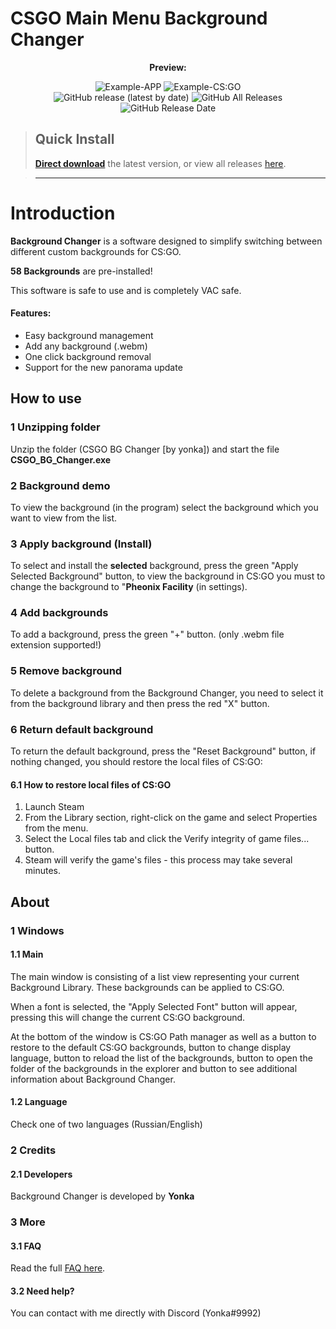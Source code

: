 # CSGO Main Menu Background Changer
<p align=center style><b>Preview:</b></p>
<div align=center>
 <img alt="Example-APP" src="https://www.linkpicture.com/q/Снимок-экрана-2020-09-19-045644.png">
 <img alt="Example-CS:GO" src="https://www.linkpicture.com/q/Counter-strike-Global-Offensive-Screenshot-2020.09.19-04.52.47.09.png">
 <br>
 <img alt="GitHub release (latest by date)" src="https://img.shields.io/github/v/release/yonka2019/CSGO-BG-Changer">
 <img alt="GitHub All Releases" src="https://img.shields.io/github/downloads/yonka2019/CSGO-BG-Changer/total?color=2">
 <img alt="GitHub Release Date" src="https://img.shields.io/github/release-date/yonka2019/CSGO-BG-Changer?color=red&label=latest%20release">
</div>

> ## Quick Install
>
> [**Direct download**](https://github.com/yonka2019/CSGO-BG-Changer/releases/download/1.0/CSGO.BG.Changer.by.yonka.rar) the latest version, or view all releases [here](https://github.com/yonka2019/CSGO-BG-Changer/releases).

> ---





# Introduction

**Background Changer** is a software designed to simplify switching between different custom backgrounds for CS:GO.

**58 Backgrounds** are pre-installed!

This software is safe to use and is completely VAC safe.

#### Features:

- Easy background management
- Add any background (.webm)
- One click background removal
- Support for the new panorama update



## How to use

### 1 Unzipping folder
 Unzip the folder (CSGO BG Changer \[by yonka\]) and start the file **CSGO_BG_Changer.exe**
 
### 2 Background demo
 To view the background (in the program) select the background which you want to view from the list.

### 3 Apply background (Install)
 To select and install the **selected** background, press the green "Apply Selected Background" button, to view the background in CS:GO you must to change the background to "**Pheonix Facility** (in settings).
 
### 4 Add backgrounds

 To add a background, press the green "+" button. (only .webm file extension supported!)
 
### 5 Remove background

 To delete a background from the Background Changer, you need to select it from the background library and then press the red "X" button.
 
### 6 Return default background
 To return the default background, press the "Reset Background" button, if nothing changed, you should restore the local files of CS:GO:
 
 #### 6.1 How to restore local files of CS:GO
 1. Launch Steam
 2. From the Library section, right-click on the game and select Properties from the menu.
 3. Select the Local files tab and click the Verify integrity of game files... button.
 4. Steam will verify the game's files - this process may take several minutes.




## About

### 1 Windows

#### 1.1 Main

The main window is consisting of a list view representing your current Background Library. These backgrounds can be applied to CS:GO.

When a font is selected, the "Apply Selected Font" button will appear, pressing this will change the current CS:GO background.

At the bottom of the window is CS:GO Path manager as well as a button to restore to the default CS:GO backgrounds, button to change display language,  button to reload the list of the backgrounds, button to open the folder of the backgrounds in the explorer and button to see additional information about Background Changer.

#### 1.2 Language

Check one of two languages (Russian/English) 

### 2 Credits

#### 2.1 Developers

Background Changer is developed by **Yonka**

### 3 More

#### 3.1 FAQ

Read the full [FAQ here](faq.md).

#### 3.2 Need help?

You can contact with me directly with Discord (Yonka#9992)

